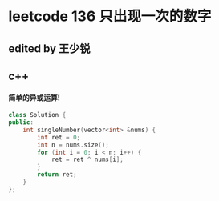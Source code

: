 # leetcode 136 只出现一次的数字

## edited by 王少锐

## c++

#### 简单的异或运算!

```cpp
class Solution {
public:
    int singleNumber(vector<int> &nums) {
        int ret = 0;
        int n = nums.size();
        for (int i = 0; i < n; i++) {
            ret = ret ^ nums[i];
        }
        return ret;
    }
};

```
